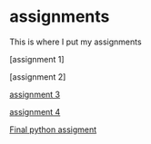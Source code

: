 # assignments
This is where I put my assignments

[assignment 1]

[assignment 2]

[assignment 3](https://github.com/OnnodenHoed/assignments/blob/master/Assignment_week_5.ipynb)

[assignment 4](https://github.com/OnnodenHoed/assignments/blob/master/assignment4.ipynb)

[Final python assigment](https://github.com/OnnodenHoed/assignments/blob/master/Final_Assignment_Python_1_students.ipynb)
